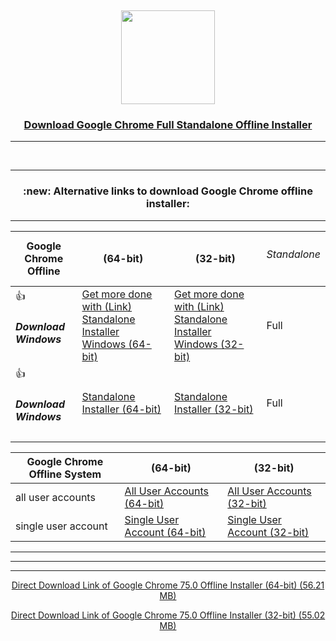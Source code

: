 
<!--
##### Download New Google Chrome Offline Installer
##### Google Chrome Standalone Offline Installer Preview More Download
-->
<!--
Download.New.Google.Chrome.Offline.Installer
Google Chrome Standalone Offline Installer Preview More Download
-->

<div align="center">

 <br /> <p>

<!--
<a href="https://www.google.com/intl/en/chrome/"><img src="https://github.com/PreviewOfflineInstaller/Download.New.Google.Chrome.Offline.Installer/blob/master/icon/Google%7CChrome(September%7C2014).svg" width="150" /></a>
-->   
   
   
 

<a href="https://www.google.com/intl/en/chrome/"><img src="https://www.google.com/chrome/static/images/chrome-logo.svg" width="150" /></a> 
   

### [Download Google Chrome Full Standalone Offline Installer](https://www.askvg.com/official-link-to-download-google-chrome-standalone-offline-installer/)

***

<div align="center">

 <br /> <p>

---
 
 <H3> :new: Alternative links to download Google Chrome offline installer: </H3>
 
---

| Google Chrome Offline | (64-bit) | (32-bit) | <H6>Standalone</H6> | 
|-------------|------------|-----|--------|
| :+1: <H5>Download Windows</H5> | [Get more done with (Link) Standalone Installer Windows (64-bit)](https://www.google.com/intl/en/chrome/browser/desktop/index.html?standalone=1&platform=win64) | [Get more done with (Link) Standalone Installer Windows (32-bit)](https://www.google.com/intl/en/chrome/browser/desktop/index.html?standalone=1&platform=win) | Full |   
| :+1: <H5>Download Windows</H5> | [Standalone Installer (64-bit)](https://www.google.com/intl/en/chrome/?standalone=1&platform=win64) | [Standalone Installer (32-bit)](https://www.google.com/intl/en/chrome/?standalone=1&platform=win) | Full |   


| Google Chrome Offline System |  (64-bit) | (32-bit) | 
|---------------|---------------|--------------------------|
| all user accounts | [ All User Accounts (64-bit)](https://www.google.com/chrome/?system=true&standalone=1&platform=win64)  | [ All User Accounts (32-bit)](https://www.google.com/chrome/?system=true&standalone=1&platform=win) |
| single user account | [Single User Account (64-bit)](https://www.google.com/chrome/?standalone=1&platform=win64) | [Single User Account (32-bit)](https://www.google.com/chrome/?standalone=1&platform=win) |



***


---
---

[Direct Download Link of Google Chrome 75.0 Offline Installer (64-bit) (56.21 MB)](https://dl.google.com/tag/s/appguid%3D%7B8A69D345-D564-463C-AFF1-A69D9E530F96%7D%26iid%3D%7BC4348067-C07A-AB3A-24D4-49A0F069B2DC%7D%26lang%3Den%26browser%3D3%26usagestats%3D0%26appname%3DGoogle%2520Chrome%26needsadmin%3Dprefers%26ap%3Dx64-stable-statsdef_1%26installdataindex%3Dempty/chrome/install/ChromeStandaloneSetup64.exe)

[Direct Download Link of Google Chrome 75.0 Offline Installer (32-bit) (55.02 MB)](https://dl.google.com/tag/s/appguid%3D%7B8A69D345-D564-463C-AFF1-A69D9E530F96%7D%26iid%3D%7BC4348067-C07A-AB3A-24D4-49A0F069B2DC%7D%26lang%3Den%26browser%3D3%26usagestats%3D0%26appname%3DGoogle%2520Chrome%26needsadmin%3Dprefers%26ap%3Dstable-arch_x86-statsdef_1%26installdataindex%3Dempty/chrome/install/ChromeStandaloneSetup.exe)



<!-- all user accounts -->

<!--
---
Download Google Chrome Offline (32-bit) Installer
https://www.google.com/intl/en/chrome/browser/desktop/index.html?standalone=1&platform=win
https://www.google.com/intl/en/chrome/?standalone=1&platform=win
***
Download Google Chrome Offline (64-bit) Installer 
https://www.google.com/intl/en/chrome/browser/desktop/index.html?standalone=1&platform=win64
https://www.google.com/intl/en/chrome/?standalone=1&platform=win64
***
[Software Update] Google Chrome Stable Version Available for Download
https://www.askvg.com/download-google-chrome-latest-version/
***
[Tip] How to Restore Classic Theme and UI in Google Chrome
https://www.askvg.com/tip-how-to-restore-classic-theme-and-ui-in-google-chrome/
***
[Tip] How to Restore Classic New Tab Page in Google Chrome
https://www.askvg.com/tip-enable-new-material-design-refresh-ui-on-new-tab-page-in-google-chrome/
***
[Tip] Enable “Extensions” Menu Button in Google Chrome Toolbar
https://www.askvg.com/tip-enable-extensions-menu-button-in-google-chrome-toolbar/

